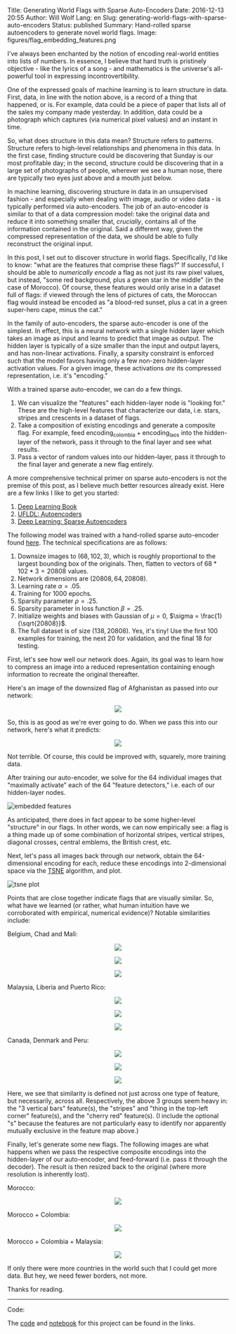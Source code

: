 Title: Generating World Flags with Sparse Auto-Encoders
Date: 2016-12-13 20:55
Author: Will Wolf
Lang: en
Slug: generating-world-flags-with-sparse-auto-encoders
Status: published
Summary: Hand-rolled sparse autoencoders to generate novel world flags.
Image: figures/flag_embedding_features.png

I've always been enchanted by the notion of encoding real-world entities into lists of numbers. In essence, I believe that hard truth is pristinely objective - like the lyrics of a song - and mathematics is the universe's all-powerful tool in expressing incontrovertibility.

One of the expressed goals of machine learning is to learn structure in data. First, data, in line with the notion above, is a record of a thing that happened, or is. For example, data could be a piece of paper that lists all of the sales my company made yesterday. In addition, data could be a photograph which captures (via numerical pixel values) and an instant in time.

So, what does structure in this data mean? Structure refers to patterns. Structure refers to high-level relationships and phenomena in this data. In the first case, finding structure could be discovering that Sunday is our most profitable day; in the second, structure could be discovering that in a large set of photographs of people, wherever we see a human nose, there are typically two eyes just above and a mouth just below.

In machine learning, discovering structure in data in an unsupervised fashion - and especially when dealing with image, audio or video data - is typically performed via auto-encoders. The job of an auto-encoder is similar to that of a data compression model: take the original data and reduce it into something smaller that, *crucially*, contains all of the information contained in the original. Said a different way, given the compressed representation of the data, we should be able to fully reconstruct the original input.

In this post, I set out to discover structure in world flags. Specifically, I'd like to know: "what are the features that comprise these flags?" If successful, I should be able to *numerically encode* a flag as not just its raw pixel values, but instead, "some red background, plus a green star in the middle" (in the case of Morocco). Of course, these features would only arise in a dataset full of flags: if viewed through the lens of pictures of cats, the Moroccan flag would instead be encoded as "a blood-red sunset, plus a cat in a green super-hero cape, minus the cat."

In the family of auto-encoders, the sparse auto-encoder is one of the simplest. In effect, this is a neural network with a single hidden layer which takes an image as input and learns to predict that image as output. The hidden layer is typically of a size smaller than the input and output layers, and has non-linear activations. Finally, a sparsity constraint is enforced such that the model favors having only a few non-zero hidden-layer activation values. For a given image, these activations *are* its compressed representation, i.e. it's "encoding."

With a trained sparse auto-encoder, we can do a few things.

1. We can visualize the "features" each hidden-layer node is "looking for." These are the high-level features that characterize our data, i.e. stars, stripes and crescents in a dataset of flags.
2. Take a composition of existing encodings and generate a composite flag. For example, feed $\text{encoding}_{\text{colombia}} + \text{encoding}_{\text{laos}}$ into the hidden-layer of the network, pass it through to the final layer and see what results.
3. Pass a vector of random values into our hidden-layer, pass it through to the final layer and generate a new flag entirely.

A more comprehensive technical primer on sparse auto-encoders is not the premise of this post, as I believe much better resources already exist. Here are a few links I like to get you started:

1. [Deep Learning Book](http://www.deeplearningbook.org/contents/autoencoders.html)
2. [UFLDL: Autoencoders](http://ufldl.stanford.edu/tutorial/unsupervised/Autoencoders/)
3. [Deep Learning: Sparse Autoencoders](http://www.ericlwilkinson.com/blog/2014/11/19/deep-learning-sparse-autoencoders)

The following model was trained with a hand-rolled sparse auto-encoder found [here](https://github.com/cavaunpeu/vanilla-neural-nets/tree/master/vanilla_neural_nets/autoencoder/sparse_autoencoder). The technical specifications are as follows:

1. Downsize images to $(68, 102, 3)$, which is roughly proportional to the largest bounding box of the originals. Then, flatten to vectors of $68 * 102 * 3 = 20808$ values.
2. Network dimensions are $(20808, 64, 20808)$.
3. Learning rate $\alpha = .05$.
4. Training for 1000 epochs.
5. Sparsity parameter $\rho = .25$.
6. Sparsity parameter in loss function $\beta = .25$.
7. Initialize weights and biases with Gaussian of $\mu = 0$, $\sigma = \frac{1}{\sqrt{20808}}$.
8. The full dataset is of size $(138, 20808)$. Yes, it's tiny! Use the first 100 examples for training, the next 20 for validation, and the final 18 for testing.

First, let's see how well our network does. Again, its goal was to learn how to compress an image into a reduced representation containing enough information to recreate the original thereafter.

Here's an image of the downsized flag of Afghanistan as passed into our network:

<p align="center">
  <img src='{filename}/images/afghanistan_reduced_bitmap.png'>
</p>

So, this is as good as we're ever going to do. When we pass this into our network, here's what it predicts:

<p align="center">
  <img src='{filename}/images/reconstructed_afghanistan_reduced_bitmap.png'>
</p>

Not terrible. Of course, this could be improved with, squarely, more training data.

After training our auto-encoder, we solve for the 64 individual images that "maximally activate" each of the 64 "feature detectors," i.e. each of our hidden-layer nodes.

![embedded features]({filename}/figures/flag_embedding_features.png)

As anticipated, there does in fact appear to be some higher-level "structure" in our flags. In other words, we can now empirically see: a flag is a thing made up of some combination of horizontal stripes, vertical stripes, diagonal crosses, central emblems, the British crest, etc.

Next, let's pass all images back through our network, obtain the 64-dimensional encoding for each, reduce these encodings into 2-dimensional space via the [TSNE](http://scikit-learn.org/stable/modules/generated/sklearn.manifold.TSNE.html) algorithm, and plot.

![tsne plot]({filename}/figures/country_embeddings_tsne_plot.png)

Points that are close together indicate flags that are visually similar. So, what have we learned (or rather, what human intuition have we corroborated with empirical, numerical evidence)? Notable similarities include:

Belgium, Chad and Mali:

<p align="center">
  <img src='{filename}/images/belgium_flag.jpg'>
</p>

<p align="center">
  <img src='{filename}/images/chad_flag.jpg'>
</p>

<p align="center">
  <img src='{filename}/images/mali_flag.jpg'>
</p>

Malaysia, Liberia and Puerto Rico:

<p align="center">
  <img src='{filename}/images/malaysia_flag.jpg'>
</p>

<p align="center">
  <img src='{filename}/images/liberia_flag.jpg'>
</p>

<p align="center">
  <img src='{filename}/images/puerto_rico_flag.jpg'>
</p>

Canada, Denmark and Peru:

<p align="center">
  <img src='{filename}/images/canada_flag.jpg'>
</p>

<p align="center">
  <img src='{filename}/images/denmark_flag.jpg'>
</p>

<p align="center">
  <img src='{filename}/images/peru_flag.jpg'>
</p>

Here, we see that similarity is defined not just across one type of feature, but necessarily, across all. Respectively, the above 3 groups seem heavy in: the "3 vertical bars" feature(s), the "stripes" and "thing in the top-left corner" feature(s), and the "cherry red" feature(s). (I include the optional "s" because the features are not particularly easy to identify nor apparently mutually exclusive in the feature map above.)

Finally, let's generate some new flags. The following images are what happens when we pass the respective composite encodings into the hidden-layer of our auto-encoder, and feed-forward (i.e. pass it through the decoder). The result is then resized back to the original (where more resolution is inherently lost).

Morocco:

<p align="center">
  <img src='{filename}/images/morocco_generated_flag.png'>
</p>

Morocco + Colombia:

<p align="center">
  <img src='{filename}/images/morocco_colombia_generated_flag.png'>
</p>

Morocco + Colombia + Malaysia:

<p align="center">
  <img src='{filename}/images/morocco_colombia_malaysia_generated_flag.png'>
</p>

If only there were more countries in the world such that I could get more data. But hey, we need fewer borders, not more.

Thanks for reading.

---
Code:

The [code](https://github.com/cavaunpeu/generate-world-flags) and [notebook](http://nbviewer.jupyter.org/github/cavaunpeu/generate-world-flags/blob/master/generate-world-flags.ipynb) for this project can be found in the links.
